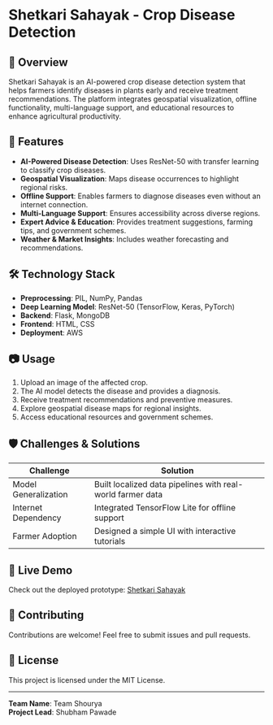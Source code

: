 # Shetkari Sahayak - Crop Disease Detection

## 🌿 Overview
Shetkari Sahayak is an AI-powered crop disease detection system that helps farmers identify diseases in plants early and receive treatment recommendations. The platform integrates geospatial visualization, offline functionality, multi-language support, and educational resources to enhance agricultural productivity.

## 🚀 Features
- **AI-Powered Disease Detection**: Uses ResNet-50 with transfer learning to classify crop diseases.
- **Geospatial Visualization**: Maps disease occurrences to highlight regional risks.
- **Offline Support**: Enables farmers to diagnose diseases even without an internet connection.
- **Multi-Language Support**: Ensures accessibility across diverse regions.
- **Expert Advice & Education**: Provides treatment suggestions, farming tips, and government schemes.
- **Weather & Market Insights**: Includes weather forecasting and recommendations.

## 🛠️ Technology Stack
- **Preprocessing**: PIL, NumPy, Pandas
- **Deep Learning Model**: ResNet-50 (TensorFlow, Keras, PyTorch)
- **Backend**: Flask, MongoDB
- **Frontend**: HTML, CSS
- **Deployment**: AWS
<!--
## 📌 Installation & Setup
1. Clone the repository:
   ```bash
   git clone https://github.com/your-username/shetkari-sahayak.git
   cd shetkari-sahayak
   ```
2. Install dependencies:
   ```bash
   pip install -r backend/requirements.txt
   cd frontend && npm install
   ```
3. Start the backend:
   ```bash
   cd backend
   python app.py
   ```
4. Start the frontend:
   ```bash
   cd frontend
   npm start
   ```
-->
## 📷 Usage
1. Upload an image of the affected crop.
2. The AI model detects the disease and provides a diagnosis.
3. Receive treatment recommendations and preventive measures.
4. Explore geospatial disease maps for regional insights.
5. Access educational resources and government schemes.

## 🛡️ Challenges & Solutions
| Challenge | Solution |
|-----------|----------|
| Model Generalization | Built localized data pipelines with real-world farmer data |
| Internet Dependency | Integrated TensorFlow Lite for offline support |
| Farmer Adoption | Designed a simple UI with interactive tutorials |

## 🔗 Live Demo
Check out the deployed prototype: [Shetkari Sahayak](https://shetkarisahayak.onrender.com/)

## 🤝 Contributing
Contributions are welcome! Feel free to submit issues and pull requests.

## 📜 License
This project is licensed under the MIT License.

---
**Team Name**: Team Shourya  
**Project Lead**: Shubham Pawade
